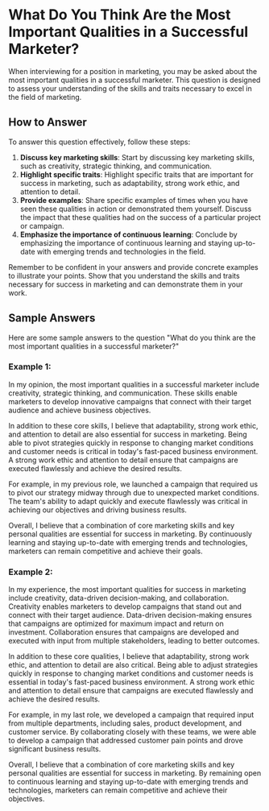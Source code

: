What Do You Think Are the Most Important Qualities in a Successful Marketer?
=================================================================================================

When interviewing for a position in marketing, you may be asked about the most important qualities in a successful marketer. This question is designed to assess your understanding of the skills and traits necessary to excel in the field of marketing.

How to Answer
-------------

To answer this question effectively, follow these steps:

1. **Discuss key marketing skills**: Start by discussing key marketing skills, such as creativity, strategic thinking, and communication.
2. **Highlight specific traits**: Highlight specific traits that are important for success in marketing, such as adaptability, strong work ethic, and attention to detail.
3. **Provide examples**: Share specific examples of times when you have seen these qualities in action or demonstrated them yourself. Discuss the impact that these qualities had on the success of a particular project or campaign.
4. **Emphasize the importance of continuous learning**: Conclude by emphasizing the importance of continuous learning and staying up-to-date with emerging trends and technologies in the field.

Remember to be confident in your answers and provide concrete examples to illustrate your points. Show that you understand the skills and traits necessary for success in marketing and can demonstrate them in your work.

Sample Answers
--------------

Here are some sample answers to the question "What do you think are the most important qualities in a successful marketer?"

### Example 1:

In my opinion, the most important qualities in a successful marketer include creativity, strategic thinking, and communication. These skills enable marketers to develop innovative campaigns that connect with their target audience and achieve business objectives.

In addition to these core skills, I believe that adaptability, strong work ethic, and attention to detail are also essential for success in marketing. Being able to pivot strategies quickly in response to changing market conditions and customer needs is critical in today's fast-paced business environment. A strong work ethic and attention to detail ensure that campaigns are executed flawlessly and achieve the desired results.

For example, in my previous role, we launched a campaign that required us to pivot our strategy midway through due to unexpected market conditions. The team's ability to adapt quickly and execute flawlessly was critical in achieving our objectives and driving business results.

Overall, I believe that a combination of core marketing skills and key personal qualities are essential for success in marketing. By continuously learning and staying up-to-date with emerging trends and technologies, marketers can remain competitive and achieve their goals.

### Example 2:

In my experience, the most important qualities for success in marketing include creativity, data-driven decision-making, and collaboration. Creativity enables marketers to develop campaigns that stand out and connect with their target audience. Data-driven decision-making ensures that campaigns are optimized for maximum impact and return on investment. Collaboration ensures that campaigns are developed and executed with input from multiple stakeholders, leading to better outcomes.

In addition to these core qualities, I believe that adaptability, strong work ethic, and attention to detail are also critical. Being able to adjust strategies quickly in response to changing market conditions and customer needs is essential in today's fast-paced business environment. A strong work ethic and attention to detail ensure that campaigns are executed flawlessly and achieve the desired results.

For example, in my last role, we developed a campaign that required input from multiple departments, including sales, product development, and customer service. By collaborating closely with these teams, we were able to develop a campaign that addressed customer pain points and drove significant business results.

Overall, I believe that a combination of core marketing skills and key personal qualities are essential for success in marketing. By remaining open to continuous learning and staying up-to-date with emerging trends and technologies, marketers can remain competitive and achieve their objectives.
